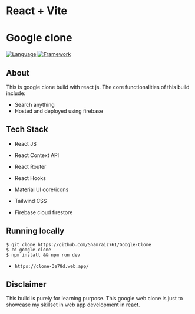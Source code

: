 # React + Vite

# Google clone

[![Language](https://img.shields.io/badge/Language-Javascript-blue.svg?style=flat)](https://www.javascript.com/)
[![Framework](https://img.shields.io/badge/Framework-Reactjs-brightgreen.svg?style=flat)](https://reactjs.org/)


## About

This is google clone build with react js. The core functionalities of this build include:


- Search anything
- Hosted and deployed using firebase


## Tech Stack

- React JS
- React Context API
- React Router
- React Hooks
- Material UI core/icons
- Tailwind CSS

- Firebase cloud firestore




## Running locally

`$ git clone https://github.com/Shamraiz761/Google-Clone` <br/>
`$ cd google-clone` <br/>
`$ npm install && npm run dev` <br/>
- `https://clone-3e78d.web.app/`

## Disclaimer

This build is purely for learning purpose. This google web clone is just to showcase my skillset in web app development in react.
